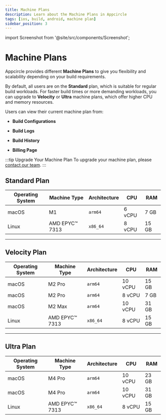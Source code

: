```yaml
---
title: Machine Plans
description: Learn about the Machine Plans in Appcircle
tags: [ios, build, android, machine plan]
sidebar_position: 3
---
```


import Screenshot from '@site/src/components/Screenshot';

# Machine Plans

Appcircle provides different **Machine Plans** to give you flexibility and scalability depending on your build requirements.  

By default, all users are on the **Standard** plan, which is suitable for regular build workloads. For faster build times or more demanding workloads, you can upgrade to **Velocity** or **Ultra** machine plans, which offer higher CPU and memory resources.

Users can view their current machine plan from:

- **Build Configurations**

<Screenshot url='https://cdn.appcircle.io/docs/assets/7131-1.png'/>

- **Build Logs**

<Screenshot url='https://cdn.appcircle.io/docs/assets/7131-3.png'/>

- **Build History**

<Screenshot url='https://cdn.appcircle.io/docs/assets/7131-7.png'/>

- **Billing Page**

<Screenshot url='https://cdn.appcircle.io/docs/assets/7131-4.png'/>

:::tip Upgrade Your Machine Plan
To upgrade your machine plan, please [contact our team](https://appcircle.io/contact).
:::


## Standard Plan

| Operating System | Machine Type    | Architecture | CPU     | RAM  |
|------------------|-----------------|-------------|---------|------|
| macOS           | M1             | `arm64`     | 6 vCPU  | 7 GB |
| Linux           | AMD EPYC™ 7313 | `x86_64`    | 8 vCPU  | 15 GB |

---

## Velocity Plan

| Operating System | Machine Type    | Architecture | CPU     | RAM  |
|------------------|-----------------|-------------|---------|------|
| macOS           | M2 Pro         | `arm64`     | 10 vCPU | 15 GB |
| macOS           | M2 Pro         | `arm64`     | 8 vCPU  | 7 GB  |
| macOS           | M2 Max        | `arm64`     | 10 vCPU | 31 GB |
| Linux           | AMD EPYC™ 7313 | `x86_64`    | 8 vCPU  | 15 GB |

---

## Ultra Plan

| Operating System | Machine Type    | Architecture | CPU     | RAM  |
|------------------|-----------------|-------------|---------|------|
| macOS           | M4 Pro         | `arm64`     | 10 vCPU | 23 GB |
| macOS           | M4 Pro         | `arm64`     | 10 vCPU | 31 GB |
| Linux           | AMD EPYC™ 7313 | `x86_64`    | 8 vCPU  | 15 GB |